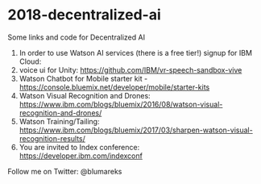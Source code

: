 # 2018-decentralized-ai
Some links and code for Decentralized AI

1. In order to use Watson AI services (there is a free tier!) signup for IBM Cloud: 
2. voice ui for Unity:  https://github.com/IBM/vr-speech-sandbox-vive
3. Watson Chatbot for Mobile starter kit - https://console.bluemix.net/developer/mobile/starter-kits
4. Watson Visual Recognition and Drones: https://www.ibm.com/blogs/bluemix/2016/08/watson-visual-recognition-and-drones/
5. Watson Training/Tailing: https://www.ibm.com/blogs/bluemix/2017/03/sharpen-watson-visual-recognition-results/
6. You are invited to Index conference: https://developer.ibm.com/indexconf

Follow me on Twitter: @blumareks
